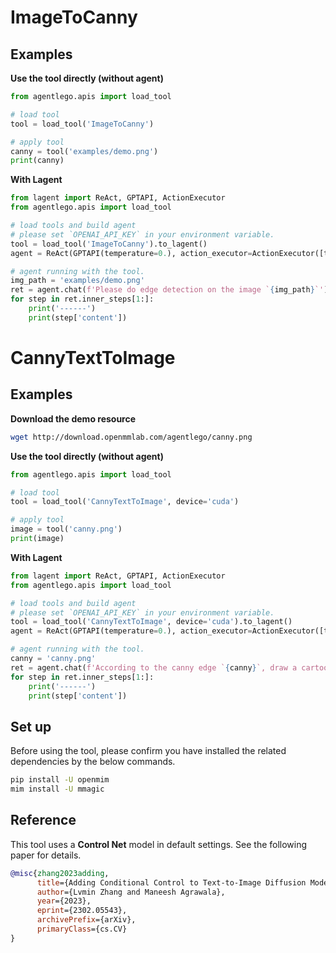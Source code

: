 # ImageToCanny

## Examples

**Use the tool directly (without agent)**

```python
from agentlego.apis import load_tool

# load tool
tool = load_tool('ImageToCanny')

# apply tool
canny = tool('examples/demo.png')
print(canny)
```

**With Lagent**

```python
from lagent import ReAct, GPTAPI, ActionExecutor
from agentlego.apis import load_tool

# load tools and build agent
# please set `OPENAI_API_KEY` in your environment variable.
tool = load_tool('ImageToCanny').to_lagent()
agent = ReAct(GPTAPI(temperature=0.), action_executor=ActionExecutor([tool]))

# agent running with the tool.
img_path = 'examples/demo.png'
ret = agent.chat(f'Please do edge detection on the image `{img_path}`')
for step in ret.inner_steps[1:]:
    print('------')
    print(step['content'])
```

# CannyTextToImage

## Examples

**Download the demo resource**

```bash
wget http://download.openmmlab.com/agentlego/canny.png
```

**Use the tool directly (without agent)**

```python
from agentlego.apis import load_tool

# load tool
tool = load_tool('CannyTextToImage', device='cuda')

# apply tool
image = tool('canny.png')
print(image)
```

**With Lagent**

```python
from lagent import ReAct, GPTAPI, ActionExecutor
from agentlego.apis import load_tool

# load tools and build agent
# please set `OPENAI_API_KEY` in your environment variable.
tool = load_tool('CannyTextToImage', device='cuda').to_lagent()
agent = ReAct(GPTAPI(temperature=0.), action_executor=ActionExecutor([tool]))

# agent running with the tool.
canny = 'canny.png'
ret = agent.chat(f'According to the canny edge `{canny}`, draw a cartoon style image.')
for step in ret.inner_steps[1:]:
    print('------')
    print(step['content'])
```

## Set up

Before using the tool, please confirm you have installed the related dependencies by the below commands.

```bash
pip install -U openmim
mim install -U mmagic
```

## Reference

This tool uses a **Control Net** model in default settings. See the following paper for details.

```bibtex
@misc{zhang2023adding,
      title={Adding Conditional Control to Text-to-Image Diffusion Models},
      author={Lvmin Zhang and Maneesh Agrawala},
      year={2023},
      eprint={2302.05543},
      archivePrefix={arXiv},
      primaryClass={cs.CV}
}
```
